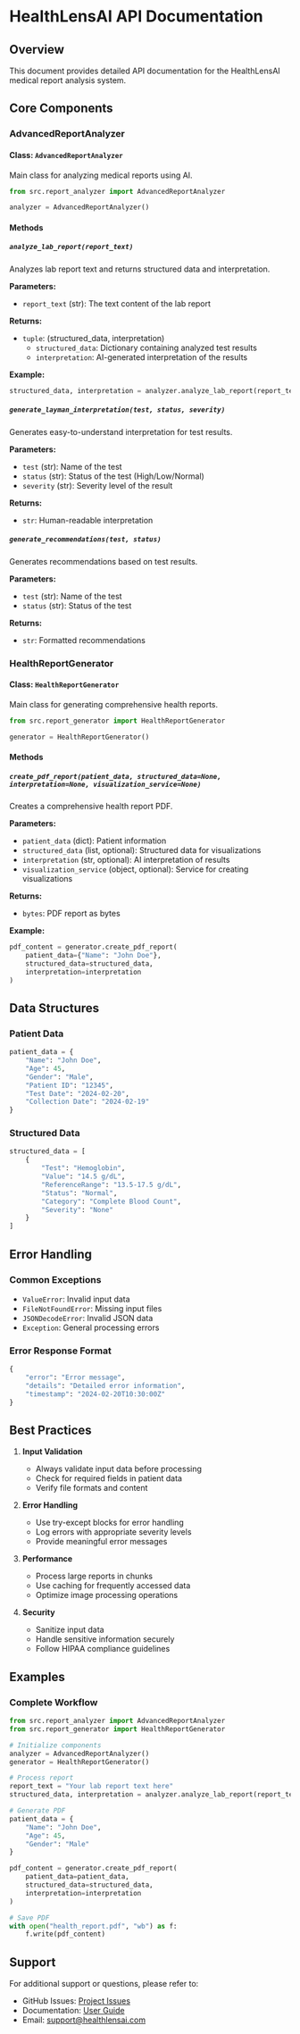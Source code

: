 # HealthLensAI API Documentation

## Overview
This document provides detailed API documentation for the HealthLensAI medical report analysis system.

## Core Components

### AdvancedReportAnalyzer

#### Class: `AdvancedReportAnalyzer`
Main class for analyzing medical reports using AI.

```python
from src.report_analyzer import AdvancedReportAnalyzer

analyzer = AdvancedReportAnalyzer()
```

#### Methods

##### `analyze_lab_report(report_text)`
Analyzes lab report text and returns structured data and interpretation.

**Parameters:**
- `report_text` (str): The text content of the lab report

**Returns:**
- `tuple`: (structured_data, interpretation)
  - `structured_data`: Dictionary containing analyzed test results
  - `interpretation`: AI-generated interpretation of the results

**Example:**
```python
structured_data, interpretation = analyzer.analyze_lab_report(report_text)
```

##### `generate_layman_interpretation(test, status, severity)`
Generates easy-to-understand interpretation for test results.

**Parameters:**
- `test` (str): Name of the test
- `status` (str): Status of the test (High/Low/Normal)
- `severity` (str): Severity level of the result

**Returns:**
- `str`: Human-readable interpretation

##### `generate_recommendations(test, status)`
Generates recommendations based on test results.

**Parameters:**
- `test` (str): Name of the test
- `status` (str): Status of the test

**Returns:**
- `str`: Formatted recommendations

### HealthReportGenerator

#### Class: `HealthReportGenerator`
Main class for generating comprehensive health reports.

```python
from src.report_generator import HealthReportGenerator

generator = HealthReportGenerator()
```

#### Methods

##### `create_pdf_report(patient_data, structured_data=None, interpretation=None, visualization_service=None)`
Creates a comprehensive health report PDF.

**Parameters:**
- `patient_data` (dict): Patient information
- `structured_data` (list, optional): Structured data for visualizations
- `interpretation` (str, optional): AI interpretation of results
- `visualization_service` (object, optional): Service for creating visualizations

**Returns:**
- `bytes`: PDF report as bytes

**Example:**
```python
pdf_content = generator.create_pdf_report(
    patient_data={"Name": "John Doe"},
    structured_data=structured_data,
    interpretation=interpretation
)
```

## Data Structures

### Patient Data
```python
patient_data = {
    "Name": "John Doe",
    "Age": 45,
    "Gender": "Male",
    "Patient ID": "12345",
    "Test Date": "2024-02-20",
    "Collection Date": "2024-02-19"
}
```

### Structured Data
```python
structured_data = [
    {
        "Test": "Hemoglobin",
        "Value": "14.5 g/dL",
        "ReferenceRange": "13.5-17.5 g/dL",
        "Status": "Normal",
        "Category": "Complete Blood Count",
        "Severity": "None"
    }
]
```

## Error Handling

### Common Exceptions
- `ValueError`: Invalid input data
- `FileNotFoundError`: Missing input files
- `JSONDecodeError`: Invalid JSON data
- `Exception`: General processing errors

### Error Response Format
```python
{
    "error": "Error message",
    "details": "Detailed error information",
    "timestamp": "2024-02-20T10:30:00Z"
}
```

## Best Practices

1. **Input Validation**
   - Always validate input data before processing
   - Check for required fields in patient data
   - Verify file formats and content

2. **Error Handling**
   - Use try-except blocks for error handling
   - Log errors with appropriate severity levels
   - Provide meaningful error messages

3. **Performance**
   - Process large reports in chunks
   - Use caching for frequently accessed data
   - Optimize image processing operations

4. **Security**
   - Sanitize input data
   - Handle sensitive information securely
   - Follow HIPAA compliance guidelines

## Examples

### Complete Workflow
```python
from src.report_analyzer import AdvancedReportAnalyzer
from src.report_generator import HealthReportGenerator

# Initialize components
analyzer = AdvancedReportAnalyzer()
generator = HealthReportGenerator()

# Process report
report_text = "Your lab report text here"
structured_data, interpretation = analyzer.analyze_lab_report(report_text)

# Generate PDF
patient_data = {
    "Name": "John Doe",
    "Age": 45,
    "Gender": "Male"
}

pdf_content = generator.create_pdf_report(
    patient_data=patient_data,
    structured_data=structured_data,
    interpretation=interpretation
)

# Save PDF
with open("health_report.pdf", "wb") as f:
    f.write(pdf_content)
```

## Support
For additional support or questions, please refer to:
- GitHub Issues: [Project Issues](https://github.com/yourusername/healthlensai/issues)
- Documentation: [User Guide](user_guide.md)
- Email: support@healthlensai.com 